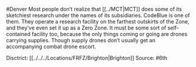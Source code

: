 #Denver 
Most people don’t realize that [[../MCT|MCT]] does some of its sketchiest research under the names of its subsidiaries. CodeBlue is one of them. They operate a research facility on the farthest outskirts of the Zone, and they’ve even set it up as a Zero Zone. It must be some sort of self-contained facility too, because the only things coming or going are drones carrying supplies. Though supply drones don’t usually get an accompanying combat drone escort.

Disctrict: [[../../../Locations/FRFZ/Brighton|Brighton]]
Source: #6th 